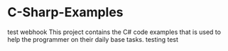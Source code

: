 # C-Sharp-Examples
test webhook
This project contains the C# code examples that is used to help the programmer on their daily base tasks.
testing
test
